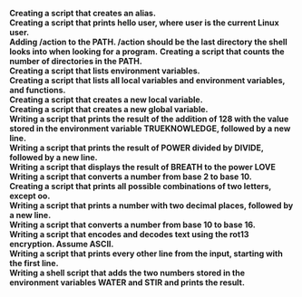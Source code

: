 **Creating a script that creates an alias.**<br>
**Creating a script that prints hello user, where user is the current Linux user.**<br>
**Adding /action to the PATH. /action should be the last directory the shell looks into when looking for a program.**
**Creating a script that counts the number of directories in the PATH.**<br>
**Creating a script that lists environment variables.**<br>
**Creating a script that lists all local variables and environment variables, and functions.**<br>
**Creating a script that creates a new local variable.**<br>
**Creating a script that creates a new global variable.**<br>
**Writing a script that prints the result of the addition of 128 with the value stored in the environment variable TRUEKNOWLEDGE, followed by a new line.**<br>
**Writing a script that prints the result of POWER divided by DIVIDE, followed by a new line.**<br>
**Writing a script that displays the result of BREATH to the power LOVE**<br>
**Writing a script that converts a number from base 2 to base 10.**<br>
**Creating a script that prints all possible combinations of two letters, except oo.**<br>
**Writing a script that prints a number with two decimal places, followed by a new line.**<br>
**Writing a script that converts a number from base 10 to base 16.**<br>
**Writing a script that encodes and decodes text using the rot13 encryption. Assume ASCII.**<br>
**Writing a script that prints every other line from the input, starting with the first line.**<br>
**Writing a shell script that adds the two numbers stored in the environment variables WATER and STIR and prints the result.**<br>
